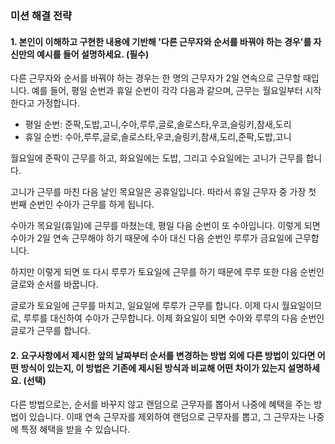 ### 미션 해결 전략 
#### 1. 본인이 이해하고 구현한 내용에 기반해 '다른 근무자와 순서를 바꿔야 하는 경우'를 자신만의 예시를 들어 설명하세요. (필수)       
다른 근무자와 순서를 바꿔야 하는 경우는 한 명의 근무자가 2일 연속으로 근무할 때입니다. 
예를 들어, 평일 순번과 휴일 순번이 각각 다음과 같으며, 근무는 월요일부터 시작한다고 가정합니다.
- 평일 순번: 준팍,도밥,고니,수아,루루,글로,솔로스타,우코,슬링키,참새,도리
- 휴일 순번: 수아,루루,글로,솔로스타,우코,슬링키,참새,도리,준팍,도밥,고니

월요일에 준팍이 근무를 하고, 화요일에는 도밥, 그리고 수요일에는 고니가 근무를 합니다. 

고니가 근무를 마친 다음 날인 목요일은 공휴일입니다. 따라서 휴일 근무자 중 가장 첫 번째 순번인 수아가 근무를 하게 됩니다.

수아가 목요일(휴일)에 근무를 마쳤는데, 평일 다음 순번이 또 수아입니다. 이렇게 되면 수아가 2일 연속 근무해야 하기 때문에 수아 대신 다음 순번인 루루가 금요일에 근무합니다.

하지만 이렇게 되면 또 다시 루루가 토요일에 근무를 하기 때문에 루루 또한 다음 순번인 글로와 순서를 바꿉니다.

글로가 토요일에 근무를 마치고, 일요일에 루루가 근무를 합니다. 이제 다시 월요일이므로, 루루를 대신하여 수아가 근무합니다.
이제 화요일이 되면 수아와 루루의 다음 순번인 글로가 근무를 합니다.

#### 2. 요구사항에서 제시한 앞의 날짜부터 순서를 변경하는 방법 외에 다른 방법이 있다면 어떤 방식이 있는지, 이 방법은 기존에 제시된 방식과 비교해 어떤 차이가 있는지 설명하세요. (선택)
다른 방법으로는, 순서를 바꾸지 않고 랜덤으로 근무자를 뽑아서 나중에 혜택을 주는 방법이 있습니다.
이때 연속 근무자를 제외하여 랜덤으로 근무자를 뽑고, 그 근무자는 나중에 특정 혜택을 받을 수 있습니다.
